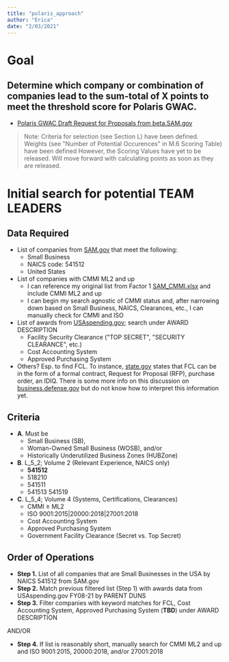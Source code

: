 ```yaml
---
title: "polaris_approach"
author: "Erica"
date: "2/03/2021"
---
```

# Goal
## Determine which company or combination of companies lead to the sum-total of X points to meet the threshold score for Polaris GWAC. 
- [Polaris GWAC Draft Request for Proposals from beta.SAM.gov](https://beta.sam.gov/opp/257509b8cfe14d48beb4f71033995e0b/view?keywords=polaris&sort=-relevance&index=opp&is_active=true&page=1)

> Note: Criteria for selection (see Section L) have been defined. Weights (see "Number of Potential Occurences" in M.6 Scoring Table) have been defined However, the Scoring Values have yet to be released. Will move forward with calculating points as soon as they are released. 


# Initial search for potential TEAM LEADERS
## Data Required
- List of companies from [SAM.gov](https://www.sam.gov/SAM/pages/public/searchRecords/advancedEMRSearch.jsf) that meet the following:
  - Small Business
  - NAICS code: 541512
  - United States
- List of companies with CMMI ML2 and up
  - I can reference my original list from Factor 1 [SAM_CMMI.xlsx](https://github.com/ericaosta/alagant/blob/main/F1/SAM_CMMI.xlsx) and include CMMI ML2 and up
  - I can begin my search agnostic of CMMI status and, after narrowing down based on Small Business, NAICS, Clearances, etc., I can manually check for CMMI and ISO
- List of awards from [USAspending.gov](https://www.usaspending.gov); search under AWARD DESCRIPTION
  - Facility Security Clearance ("TOP SECRET", "SECURITY CLEARANCE", etc.)
  - Cost Accounting System
  - Approved Purchasing System
- Others? Esp. to find FCL. To instance, [state.gov](https://www.state.gov/facility-security-clearances-faq/) states that FCL can be in the form of a formal contract, Request for Proposal (RFP), purchase order, an IDIQ. There is some more info on this discussion on [business.defense.gov](https://business.defense.gov/Portals/57/Documents/SmallBusinessWebinar%20QandA.pdf?ver=2020-07-15-161110-867) but do not know how to interpret this information yet. 

## Criteria
- **A**. Must be
  - Small Business (SB), 
  - Woman-Owned Small Business (WOSB), and/or 
  - Historically Underutilized Business Zones (HUBZone)
- **B**. L_5_2; Volume 2 (Relevant Experience, NAICS only)
  - **541512**
  - 518210
  - 541511
  - 541513
  541519
- **C**. L_5_4; Volume 4 (Systems, Certifications, Clearances)
  - CMMI ≥ ML2
  - ISO 9001:2015|20000:2018|27001:2018
  - Cost Accounting System
  - Approved Purchasing System
  - Government Facility Clearance (Secret vs. Top Secret)

## Order of Operations
- **Step 1.** List of all companies that are Small Businesses in the USA by NAICS 541512 from SAM.gov
- **Step 2.** Match previous filtered list (Step 1) with awards data from USAspending.gov FY08-21 by PARENT DUNS
- **Step 3.** Filter companies with keyword matches for FCL, Cost Accounting System, Approved Purchasing System (**TBD**) under AWARD DESCRIPTION


AND/OR


- **Step 4.** If list is reasonably short, manually search for CMMI ML2 and up and ISO 9001:2015, 20000:2018, and/or 27001:2018

